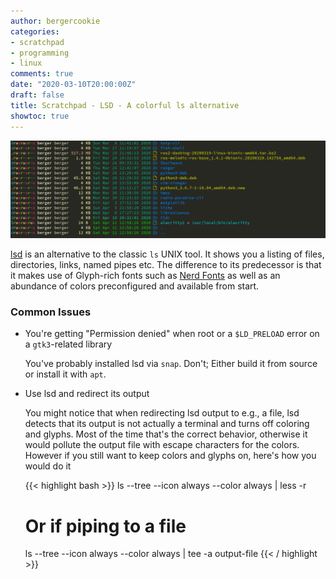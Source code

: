 ```yaml
---
author: bergercookie
categories:
- scratchpad
- programming
- linux
comments: true
date: "2020-03-10T20:00:00Z"
draft: false
title: Scratchpad - LSD - A colorful ls alternative
showtoc: true
---
```


![lsd demo](/images/lsd-demo.png)

[lsd](https://github.com/Peltoche/lsd) is an alternative to the classic ``ls`` UNIX tool. It shows you a listing of
files, directories, links, named pipes etc. The difference to its predecessor is
that it makes use of Glyph-rich fonts such as [Nerd
Fonts](https://github.com/ryanoasis/nerd-fonts) as well as an abundance of
colors preconfigured and available from start.

### Common Issues

* You're getting "Permission denied" when root or a ``$LD_PRELOAD`` error on a
  ``gtk3``-related library

  You've probably installed lsd via ``snap``. Don't; Either build it from source or
  install it with `apt`.

* Use lsd and redirect its output

    You might notice that when redirecting lsd output to e.g., a file, lsd
    detects that its output is not actually a terminal and turns off coloring
    and glyphs. Most of the time that's the correct behavior, otherwise it would
    pollute the output file with escape characters for the colors. However if
    you still want to keep colors and glyphs on, here's how you would do it

    {{< highlight bash >}}
    ls --tree --icon always --color always | less -r
    # Or if piping to a file
    ls --tree --icon always --color always | tee -a output-file
    {{< / highlight >}}
